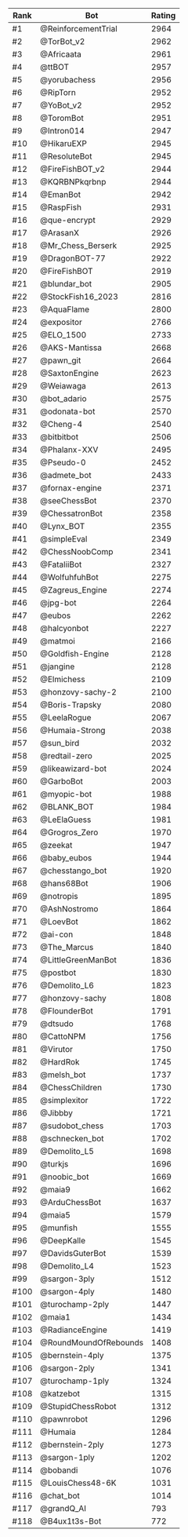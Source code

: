 Rank|Bot|Rating
---|---|---
#1|@ReinforcementTrial|2964
#2|@TorBot_v2|2962
#3|@Africaata|2961
#4|@ttBOT|2957
#5|@yorubachess|2956
#6|@RipTorn|2952
#7|@YoBot_v2|2952
#8|@ToromBot|2951
#9|@Intron014|2947
#10|@HikaruEXP|2945
#11|@ResoluteBot|2945
#12|@FireFishBOT_v2|2944
#13|@KQRBNPkqrbnp|2944
#14|@EmanBot|2942
#15|@RaspFish|2931
#16|@que-encrypt|2929
#17|@ArasanX|2926
#18|@Mr_Chess_Berserk|2925
#19|@DragonBOT-77|2922
#20|@FireFishBOT|2919
#21|@blundar_bot|2905
#22|@StockFish16_2023|2816
#23|@AquaFlame|2800
#24|@expositor|2766
#25|@ELO_1500|2733
#26|@AKS-Mantissa|2668
#27|@pawn_git|2664
#28|@SaxtonEngine|2623
#29|@Weiawaga|2613
#30|@bot_adario|2575
#31|@odonata-bot|2570
#32|@Cheng-4|2540
#33|@bitbitbot|2506
#34|@Phalanx-XXV|2495
#35|@Pseudo-0|2452
#36|@admete_bot|2433
#37|@fornax-engine|2371
#38|@seeChessBot|2370
#39|@ChessatronBot|2358
#40|@Lynx_BOT|2355
#41|@simpleEval|2349
#42|@ChessNoobComp|2341
#43|@FataliiBot|2327
#44|@WolfuhfuhBot|2275
#45|@Zagreus_Engine|2274
#46|@jpg-bot|2264
#47|@eubos|2262
#48|@halcyonbot|2227
#49|@matmoi|2166
#50|@Goldfish-Engine|2128
#51|@jangine|2128
#52|@Elmichess|2109
#53|@honzovy-sachy-2|2100
#54|@Boris-Trapsky|2080
#55|@LeelaRogue|2067
#56|@Humaia-Strong|2038
#57|@sun_bird|2032
#58|@redtail-zero|2025
#59|@likeawizard-bot|2024
#60|@GarboBot|2003
#61|@myopic-bot|1988
#62|@BLANK_BOT|1984
#63|@LeElaGuess|1981
#64|@Grogros_Zero|1970
#65|@zeekat|1947
#66|@baby_eubos|1944
#67|@chesstango_bot|1920
#68|@hans68Bot|1906
#69|@notropis|1895
#70|@AshNostromo|1864
#71|@LoevBot|1862
#72|@ai-con|1848
#73|@The_Marcus|1840
#74|@LittleGreenManBot|1836
#75|@postbot|1830
#76|@Demolito_L6|1823
#77|@honzovy-sachy|1808
#78|@FlounderBot|1791
#79|@dtsudo|1768
#80|@CattoNPM|1756
#81|@Virutor|1750
#82|@HardRok|1745
#83|@melsh_bot|1737
#84|@ChessChildren|1730
#85|@simplexitor|1722
#86|@Jibbby|1721
#87|@sudobot_chess|1703
#88|@schnecken_bot|1702
#89|@Demolito_L5|1698
#90|@turkjs|1696
#91|@noobic_bot|1669
#92|@maia9|1662
#93|@ArduChessBot|1637
#94|@maia5|1579
#95|@munfish|1555
#96|@DeepKalle|1545
#97|@DavidsGuterBot|1539
#98|@Demolito_L4|1523
#99|@sargon-3ply|1512
#100|@sargon-4ply|1480
#101|@turochamp-2ply|1447
#102|@maia1|1434
#103|@RadianceEngine|1419
#104|@RoundMoundOfRebounds|1408
#105|@bernstein-4ply|1375
#106|@sargon-2ply|1341
#107|@turochamp-1ply|1324
#108|@katzebot|1315
#109|@StupidChessRobot|1312
#110|@pawnrobot|1296
#111|@Humaia|1284
#112|@bernstein-2ply|1273
#113|@sargon-1ply|1202
#114|@bobandi|1076
#115|@LouisChess48-6K|1031
#116|@chat_bot|1014
#117|@grandQ_AI|793
#118|@B4ux1t3s-Bot|772
